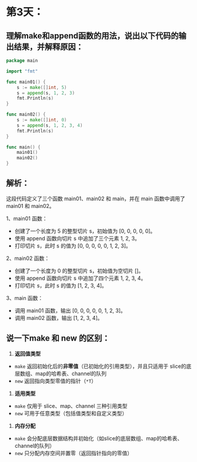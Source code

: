 # 第3天：

## 理解make和append函数的用法，说出以下代码的输出结果，并解释原因：

```go
package main

import "fmt"

func main01() {
	s := make([]int, 5)
	s = append(s, 1, 2, 3)
	fmt.Println(s)
}

func main02() {
	s := make([]int, 0)
	s = append(s, 1, 2, 3, 4)
	fmt.Println(s)
}

func main() {
	main01()
	main02()
}
```

## 解析：
这段代码定义了三个函数 main01、main02 和 main，并在 main 函数中调用了 main01 和 main02。

1、main01 函数：
- 创建了一个长度为 5 的整型切片 s，初始值为 [0, 0, 0, 0, 0]。
- 使用 append 函数向切片 s 中追加了三个元素 1, 2, 3。
- 打印切片 s，此时 s 的值为 [0, 0, 0, 0, 0, 1, 2, 3]。

2、main02 函数：
- 创建了一个长度为 0 的整型切片 s，初始值为空切片 []。
- 使用 append 函数向切片 s 中追加了四个元素 1, 2, 3, 4。
- 打印切片 s，此时 s 的值为 [1, 2, 3, 4]。

3、main 函数：
- 调用 main01 函数，输出 [0, 0, 0, 0, 0, 1, 2, 3]。
- 调用 main02 函数，输出 [1, 2, 3, 4]。


## 说一下make 和 new 的区别：
1. **返回值类型**
- `make` 返回初始化后的**非零值**（已初始化的引用类型），并且只适用于 slice的底层数组、map的哈希表、channel的队列
- `new` 返回指向类型零值的指针（`*T`）

1. **适用类型**
- `make` 仅用于 slice、map、channel 三种引用类型
- `new` 可用于任意类型（包括值类型和自定义类型）

1. **内存分配**
- `make` 会分配底层数据结构并初始化（如slice的底层数组、map的哈希表、channel的队列）
- `new` 只分配内存空间并置零（返回指针指向的零值）

